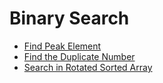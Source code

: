# Binary Search

- [Find Peak Element](../02.Binary%20Search/01.Find%20Peak%20Element/README.md)
- [Find the Duplicate Number](../02.Binary%20Search/04.Find%20the%20Duplicate%20Number/README.md)
- [Search in Rotated Sorted Array](../02.Binary%20Search/08.Search%20in%20Rotated%20Sorted%20Array/README.md)
